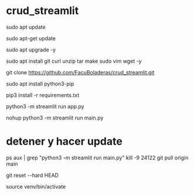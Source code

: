 # crud_streamlit
sudo apt update

sudo apt-get update

sudo apt upgrade -y

sudo apt install git curl unzip tar make sudo vim wget -y

git clone https://github.com/FacuBoladeras/crud_streamlit.git

sudo apt install python3-pip

pip3 install -r requirements.txt

python3 -m streamlit run app.py

nohup python3 -m streamlit run main.py


# detener y hacer update

ps aux | grep "python3 -m streamlit run main.py"
kill -9 24122
git pull origin main


git reset --hard HEAD


source venv/bin/activate

